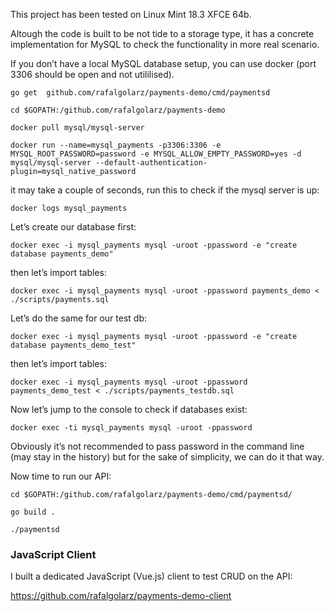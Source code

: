 This project has been tested on Linux Mint 18.3 XFCE 64b.

Altough the code is built to be not tide to a storage type, it has a concrete implementation for MySQL to check the functionality in more real scenario.

If you don’t have a local MySQL database setup, you can use docker (port 3306 should be open and not utililised).


```
go get  github.com/rafalgolarz/payments-demo/cmd/paymentsd

cd $GOPATH:/github.com/rafalgolarz/payments-demo

docker pull mysql/mysql-server

docker run --name=mysql_payments -p3306:3306 -e MYSQL_ROOT_PASSWORD=password -e MYSQL_ALLOW_EMPTY_PASSWORD=yes -d mysql/mysql-server --default-authentication-plugin=mysql_native_password

```

it may take a couple of seconds, run this to check if the mysql server is up:


```
docker logs mysql_payments

```

Let’s create our database first:


```
docker exec -i mysql_payments mysql -uroot -ppassword -e "create database payments_demo"

```

then let’s import tables:

```
docker exec -i mysql_payments mysql -uroot -ppassword payments_demo < ./scripts/payments.sql

```

Let’s do the same for our test db:


```
docker exec -i mysql_payments mysql -uroot -ppassword -e "create database payments_demo_test"

```

then let’s import tables:


```
docker exec -i mysql_payments mysql -uroot -ppassword payments_demo_test < ./scripts/payments_testdb.sql

```

Now let’s jump to the console to check if databases exist:


```
docker exec -ti mysql_payments mysql -uroot -ppassword

```

Obviously it’s not recommended to pass password in the command line (may stay in the history) but for the sake of simplicity, we can do it that way.

Now time to run our API:

```
cd $GOPATH:/github.com/rafalgolarz/payments-demo/cmd/paymentsd/

go build .

./paymentsd
```

### JavaScript Client

I built a dedicated JavaScript (Vue.js) client to test CRUD on the API:

https://github.com/rafalgolarz/payments-demo-client